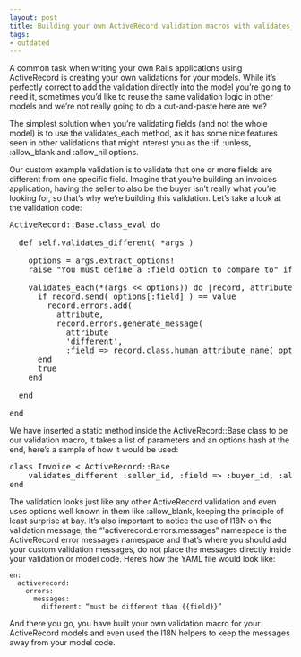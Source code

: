 ```yaml
---
layout: post
title: Building your own ActiveRecord validation macros with validates_each
tags:
- outdated
---
```

A common task when writing your own Rails applications using ActiveRecord is creating your own validations for your models. While it’s perfectly correct to add the validation directly into the model you’re going to need it, sometimes you’d like to reuse the same validation logic  in other models and we’re not really going to do a cut-and-paste here are we?

<!--more-->

The simplest solution when you’re validating fields (and not the whole model) is to use the validates_each method, as it has some nice features seen in other validations that might interest you as the :if, :unless, :allow_blank and :allow_nil options.

Our custom example validation is to validate that one or more fields are different from one specific field. Imagine that you’re building an invoices application, having the seller to also be the buyer isn’t really what you’re looking for, so that’s why we’re building this validation. Let’s take a look at the validation code:

<pre class="brush:ruby">ActiveRecord::Base.class_eval do

  def self.validates_different( *args )

    options = args.extract_options!
    raise &quot;You must define a :field option to compare to&quot; if options[:field].blank?

    validates_each(*(args &lt;&lt; options)) do |record, attribute, value|
      if record.send( options[:field] ) == value
        record.errors.add(
          attribute,
          record.errors.generate_message(
            attribute
            'different',
            :field =&gt; record.class.human_attribute_name( options[:field].to_s ) ) )
      end
      true
    end

  end

end</pre>

We have inserted a static method inside the ActiveRecord::Base class to be our validation macro, it takes a list of parameters and an options hash at the end, here’s a sample of how it would be used:

<pre class="brush:ruby">class Invoice &lt; ActiveRecord::Base
    validates_different :seller_id, :field =&gt; :buyer_id, :allow_blank =&gt; true
end</pre>

The validation looks just like any other ActiveRecord validation and even uses options well known in them like :allow_blank, keeping the principle of least surprise at bay. It’s also important to notice the use of I18N on the validation message, the “'activerecord.errors.messages” namespace is the ActiveRecord error messages namespace and that’s where you should add your custom validation messages, do not place the messages directly inside your validation or model code. Here’s how the YAML file would look like:

<pre><code>en:
  activerecord:
    errors:
      messages:
        different: “must be different than {{field}}”</code></pre>

And there you go, you have built your own validation macro for your ActiveRecord models and even used the I18N helpers to keep the messages away from your model code.
